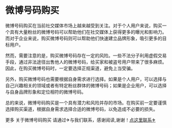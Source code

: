 # 微博号码购买

微博号码购买在当前社交媒体市场上越来越受到关注。对于个人用户来说，购买一个具有大量粉丝的微博号码可以帮助他们在社交媒体上获得更多的曝光和影响力。而对于企业来说，购买微博号码则可以帮助他们快速建立品牌形象，吸引更多的目标用户。

然而，需要注意的是，购买微博号码存在一定的风险。一些不法分子利用虚假交易手段，通过非法途径出售他人的微博号码，给买家和被盗号用户带来了很多麻烦。因此，在购买微博号码时，一定要选择正规渠道，避免上当受骗。

另外，购买微博号码也需要根据自身需求进行选择。如果是个人用户，可以选择与自己兴趣相关的领域或者有特定粉丝群体的微博号码；如果是企业用户，可以选择与自身品牌形象和定位相符的微博号码。

总的来说，微博号码购买是一个具有潜力和风险并存的市场。在购买前一定要谨慎选择购买渠道，根据自身需求选择合适的微博号码，以免造成不必要的损失。

更多 关于微博号码购买 请通过✈与我们联系，感谢阅读,谢谢！[点这里联系✈](https://abc.k02.cc)